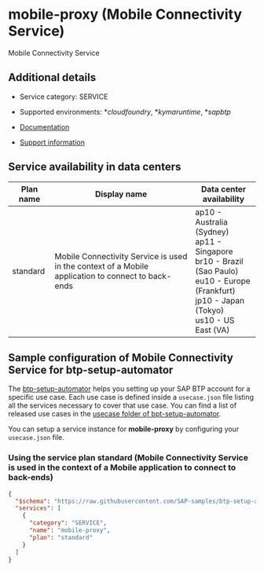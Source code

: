 # mobile-proxy (Mobile Connectivity Service)

Mobile Connectivity Service

## Additional details
- Service category: SERVICE
- Supported environments: **cloudfoundry*, **kymaruntime*, **sapbtp*

- [Documentation](https://help.sap.com/viewer/468990a67780424a9e66eb096d4345bb/Cloud/en-US/21a016f86b0d4fdeb3e6fef802df9b55.html)
- [Support information](https://mobile-service-cockpit-web.cfapps.us10.hana.ondemand.com)

## Service availability in data centers

| Plan name | Display name | Data center availability  |
|------|----------------|---------------------------|
|  standard  |  Mobile Connectivity Service is used in the context of a Mobile application to connect to back-ends  | ap10 - Australia (Sydney)<br> ap11 - Singapore<br> br10 - Brazil (Sao Paulo)<br> eu10 - Europe (Frankfurt)<br> jp10 - Japan (Tokyo)<br> us10 - US East (VA)  |

## Sample configuration of **Mobile Connectivity Service** for btp-setup-automator

The [btp-setup-automator](https://github.com/SAP-samples/btp-setup-automator) helps you setting up your SAP BTP account for a specific use case. Each use case is defined inside a `usecase.json` file listing all the services necessary to cover that use case. You can find a list of released use cases in the [usecase folder of bpt-setup-automator](https://github.com/SAP-samples/btp-setup-automator/tree/main/usecases).

You can setup a service instance for **mobile-proxy** by configuring your `usecase.json` file.

### Using the service plan **standard** (Mobile Connectivity Service is used in the context of a Mobile application to connect to back-ends)

```json
{
  "$schema": "https://raw.githubusercontent.com/SAP-samples/btp-setup-automator/main/libs/btpsa-usecase.json",
  "services": [
    {
      "category": "SERVICE",
      "name": "mobile-proxy",
      "plan": "standard"
    }
  ]
}
```
